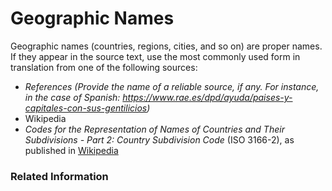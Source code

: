 # Geographic Names

Geographic names (countries, regions, cities, and so on) are proper names. If they appear in the source text, use the most commonly used form in translation from one of the following sources:

* *References (Provide the name of a reliable source, if any. For instance, in the case of Spanish: https://www.rae.es/dpd/ayuda/paises-y-capitales-con-sus-gentilicios)*
* Wikipedia
* *Codes for the Representation of Names of Countries and Their Subdivisions - Part 2: Country Subdivision Code* (ISO 3166-2), as published in [Wikipedia](https://en.wikipedia.org/wiki/ISO_3166-2)

### Related Information
